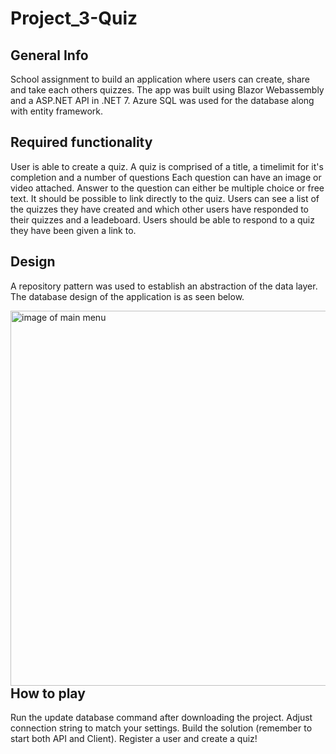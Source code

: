 # Project_3-Quiz

## General Info
School assignment to build an application where users can create, share and take each others quizzes. 
The app was built using Blazor Webassembly and a ASP.NET API in .NET 7.
Azure SQL was used for the database along with entity framework.

## Required functionality
User is able to create a quiz.
A quiz is comprised of a title, a timelimit for it's completion and a number of questions
Each question can have an image or video attached.
Answer to the question can either be multiple choice or free text.
It should be possible to link directly to the quiz.
Users can see a list of the quizzes they have created and which other users have responded to their quizzes and a leadeboard.
Users should be able to respond to a quiz they have been given a link to.

## Design
A repository pattern was used to establish an abstraction of the data layer. The database design of the application is as seen below. 

<img align="right" src="https://i.ibb.co/xMsfDLY/Quiz-app-entity.png" alt="image of main menu" width="600"/>

## How to play
Run the update database command after downloading the project.
Adjust connection string to match your settings.
Build the solution (remember to start both API and Client).
Register a user and create a quiz!
